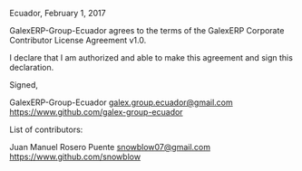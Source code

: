 Ecuador, February 1, 2017

GalexERP-Group-Ecuador agrees to the terms of the GalexERP Corporate Contributor License Agreement v1.0.

I declare that I am authorized and able to make this agreement and sign this declaration.

Signed,

GalexERP-Group-Ecuador galex.group.ecuador@gmail.com https://www.github.com/galex-group-ecuador

List of contributors:

Juan Manuel Rosero Puente snowblow07@gmail.com https://www.github.com/snowblow
